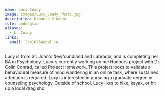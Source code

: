 ```yaml
---
name: Lucy Coady
image: images/Lucy_Coady_Photo.jpg
description: Honours Student
role: undergrad
aliases:
  - L. Coady
links:
  email: lc410754@dal.ca
---
```


Lucy is from St. John's Newfoundland and Labrador, and is completing her BA in Psychology. Lucy is currently working on her Honours project with Dr. Colin Conrad, called Project Homework. This project looks to validate a behavioural measure of mind wandering in an online task, where sustained attention is required. Lucy is interested in pursuing a graduate degree in counseling psychology. Outside of school, Lucy likes to hike, kayak, or hit up a local drag sho
